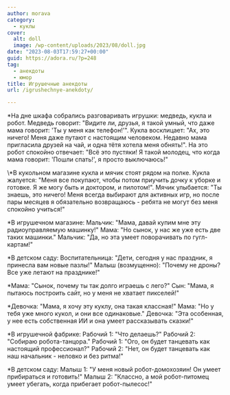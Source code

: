 ```yaml
---
author: morava
category:
  - куклы
cover:
  alt: doll
  image: /wp-content/uploads/2023/08/doll.jpg
date: "2023-08-03T17:59:27+00:00"
guid: https://adora.ru/?p=248
tag:
  - анекдоты
  - юмор
title: Игрушечные анекдоты
url: /igrushechnye-anekdoty/

---
```

\*На дне шкафа собрались разговаривать игрушки: медведь, кукла и робот. Медведь говорит: "Видите ли, друзья, я такой умный, что даже мама говорит: 'Ты у меня как телефон!'". Кукла восклицает: "Ах, это ничего! Меня даже путают с настоящим человеком. Недавно мама пригласила друзей на чай, и одна тётя хотела меня обнять!". На это робот спокойно отвечает: "Всё это пустяки! Я такой молодец, что когда мама говорит: 'Пошли спать!', я просто выключаюсь!"

\\*В кукольном магазине кукла и мячик стоят рядом на полке. Кукла жалуется: "Меня все покупают, чтобы потом приучить дочку к уборке и готовке. Я же могу быть и доктором, и пилотом!". Мячик улыбается: "Ты знаешь, это ничего! Меня всегда выбирают для активных игр, но после пары месяцев я обязательно возвращаюсь \- ребята не могут без меня спокойно учиться!"

\*В игрушечном магазине: Мальчик: "Мама, давай купим мне эту радиоуправляемую машинку!" Мама: "Но сынок, у нас же уже есть две таких машинки." Мальчик: "Да, но эта умеет поворачивать по гугл-картам!"

\*В детском саду: Воспитательница: "Дети, сегодня у нас праздник, я принесла вам новые пазлы!" Малыш (возмущенно): "Почему не дроны? Все уже летают на празднике!"

\*Мама: "Сынок, почему ты так долго играешь с лего?" Сын: "Мама, я пытаюсь построить сайт, но у меня не хватает пикселей!"

\*Девочка: "Мама, я хочу эту куклу, она такая классная!" Мама: "Но у тебя уже много кукол, и они все одинаковые." Девочка: "Эта особенная, у нее есть собственная ИИ и она умеет рассказывать сказки!"

\*В игрушечной фабрике: Рабочий 1: "Что делаешь?" Рабочий 2: "Собираю робота-танцора." Рабочий 1: "Ого, он будет танцевать как настоящий профессионал?" Рабочий 2: "Нет, он будет танцевать как наш начальник - неловко и без ритма!"

\*В детском саду: Малыш 1: "У меня новый робот-домохозяин! Он умеет прибираться и готовить!" Малыш 2: "Классно, а мой робот-питомец умеет убегать, когда прибегает робот-пылесос!"

